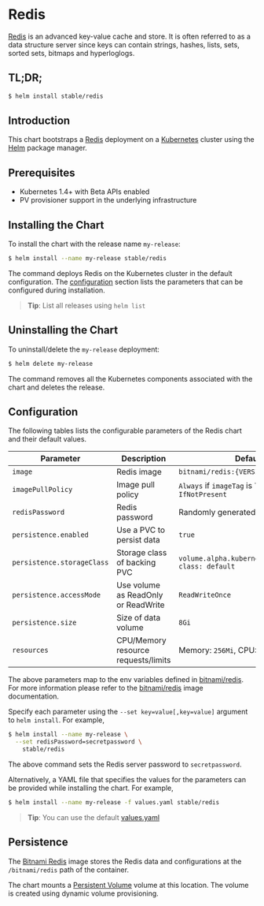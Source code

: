 # Redis

[Redis](http://redis.io/) is an advanced key-value cache and store. It is often referred to as a data structure server since keys can contain strings, hashes, lists, sets, sorted sets, bitmaps and hyperloglogs.

## TL;DR;

```bash
$ helm install stable/redis
```

## Introduction

This chart bootstraps a [Redis](https://github.com/bitnami/bitnami-docker-redis) deployment on a [Kubernetes](http://kubernetes.io) cluster using the [Helm](https://helm.sh) package manager.

## Prerequisites

- Kubernetes 1.4+ with Beta APIs enabled
- PV provisioner support in the underlying infrastructure

## Installing the Chart

To install the chart with the release name `my-release`:

```bash
$ helm install --name my-release stable/redis
```

The command deploys Redis on the Kubernetes cluster in the default configuration. The [configuration](#configuration) section lists the parameters that can be configured during installation.

> **Tip**: List all releases using `helm list`

## Uninstalling the Chart

To uninstall/delete the `my-release` deployment:

```bash
$ helm delete my-release
```

The command removes all the Kubernetes components associated with the chart and deletes the release.

## Configuration

The following tables lists the configurable parameters of the Redis chart and their default values.

| Parameter                  | Description                         | Default                                                   |
| -------------------------- | ----------------------------------- | --------------------------------------------------------- |
| `image`                    | Redis image                         | `bitnami/redis:{VERSION}`                                 |
| `imagePullPolicy`          | Image pull policy                   | `Always` if `imageTag` is `latest`, else `IfNotPresent`   |
| `redisPassword`            | Redis password                      | Randomly generated                                        |
| `persistence.enabled`      | Use a PVC to persist data           | `true`                                                    |
| `persistence.storageClass` | Storage class of backing PVC        | `volume.alpha.kubernetes.io/storage-class: default`       |
| `persistence.accessMode`   | Use volume as ReadOnly or ReadWrite | `ReadWriteOnce`                                           |
| `persistence.size`         | Size of data volume                 | `8Gi`                                                     |
| `resources`                | CPU/Memory resource requests/limits | Memory: `256Mi`, CPU: `100m`                              |

The above parameters map to the env variables defined in [bitnami/redis](http://github.com/bitnami/bitnami-docker-redis). For more information please refer to the [bitnami/redis](http://github.com/bitnami/bitnami-docker-redis) image documentation.

Specify each parameter using the `--set key=value[,key=value]` argument to `helm install`. For example,

```bash
$ helm install --name my-release \
  --set redisPassword=secretpassword \
    stable/redis
```

The above command sets the Redis server password to `secretpassword`.

Alternatively, a YAML file that specifies the values for the parameters can be provided while installing the chart. For example,

```bash
$ helm install --name my-release -f values.yaml stable/redis
```

> **Tip**: You can use the default [values.yaml](values.yaml)

## Persistence

The [Bitnami Redis](https://github.com/bitnami/bitnami-docker-redis) image stores the Redis data and configurations at the `/bitnami/redis` path of the container.

The chart mounts a [Persistent Volume](kubernetes.io/docs/user-guide/persistent-volumes/) volume at this location. The volume is created using dynamic volume provisioning.

